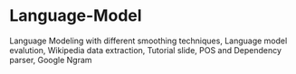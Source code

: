 # Language-Model
Language Modeling with different smoothing techniques, Language model evalution, Wikipedia data extraction, Tutorial slide, POS and Dependency parser, Google Ngram

